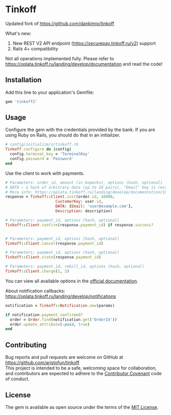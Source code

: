 # Tinkoff

Updated fork of https://github.com/dankimio/tinkoff

What's new: 
1. New REST V2 API endpoint (https://securepay.tinkoff.ru/v2) support
2. Rails 4+ compatibility

Not all operations implemented fully. Please refer to https://oplata.tinkoff.ru/landing/develop/documentation and read the code!

## Installation

Add this line to your application's Gemfile:

```ruby
gem 'tinkoff2'
```


## Usage

Configure the gem with the credentials provided by the bank. If you are using Ruby on Rails, you should do that in an initializer.

```ruby
# config/initializers/tinkoff.rb
Tinkoff.configure do |config|
  config.terminal_key = 'TerminalKey'
  config.password = 'Password'
end
```

Use the client to work with payments.

```ruby
# Parameters: order_id, amount (in kopecks), options (hash, optional)
# DATA — a hash of arbitrary data (up to 20 pairs), "Email" key is recommended
# More info: https://oplata.tinkoff.ru/landing/develop/documentation/Init
response = Tinkoff::Client.init(order.id, 16900, 
                      CustomerKey: user.id,
                      DATA: {Email: 'user@example.com'},
                      Description: description)

# Parameters: payment_id, options (hash, optional)
Tinkoff::Client.confirm(response.payment_id) if response.success?


# Parameters: payment_id, options (hash, optional)
Tinkoff::Client.cancel(response.payment_id)

# Parameters: payment_id, options (hash, optional)
Tinkoff::Client.state(response.payment_id)

# Parameters: payment_id, rebill_id, options (hash, optional)
Tinkoff::Client.charge(1, 2)
```

You can view all available options in the [official documentation](https://oplata.tinkoff.ru/landing/develop/documentation).

About notification callbacks: https://oplata.tinkoff.ru/landing/develop/notifications

```ruby
notification = Tinkoff::Notification.new(params)

if notification.payment_confirmed?
  order = Order.find(notification.get('OrderId')) 
  order.update_attribute(:paid, true)
end
```


## Contributing

Bug reports and pull requests are welcome on GitHub at https://github.com/aristofun/tinkoff  
This project is intended to be a safe, welcoming space for collaboration, and contributors are expected to adhere to the [Contributor Covenant](http://contributor-covenant.org) code of conduct.

## License

The gem is available as open source under the terms of the [MIT License](http://opensource.org/licenses/MIT).
